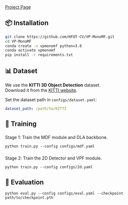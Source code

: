 

[Project Page](https://github.com/HFUT-CV/VP-MonoMF)


## 📦 Installation
```bash
git clone https://github.com/HFUT-CV/VP-MonoMF.git
cd VP-MonoMF
conda create -n vpmonomf python=3.8
conda activate vpmonomf
pip install -r requirements.txt
```
## 📊 Dataset

We use the **KITTI 3D Object Detection** dataset.  
Download it from the [KITTI website](http://www.cvlibs.net/datasets/kitti/).  

Set the dataset path in `configs/dataset.yaml`:
```yaml
dataset_path: /path/to/KITTI
```
## 🔑 Training

###
Stage 1: Train the MDF module and DLA backbone.
```
python train.py --config configs/mdf.yaml
```
###
Stage 2: Train the 2D Detector and VPF module.
```
python train.py --config configs/2d.yaml
```
## 🧪 Evaluation
```
python eval.py --config configs/eval.yaml --checkpoint path/to/checkpoint.pth
```
